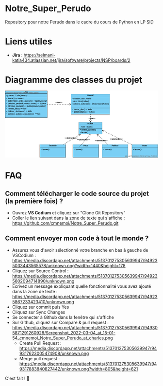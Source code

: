 # Notre_Super_Perudo
Repository pour notre Perudo dans le cadre du cours de Python en LP SID

# Liens utiles
 * **Jira** : https://selmani-katia434.atlassian.net/jira/software/projects/NSP/boards/2

# Diagramme des classes du projet
![classes](doc/classes.png)

# FAQ

## **Comment télécharger le code source du projet (la première fois) ?**

- Ouvrez **VS Codium** et cliquez sur "Clone Git Repository"
- Coller le lien suivant dans la zone de texte qui s'affiche : https://github.com/cmnemoi/Notre_Super_Perudo.git

## **Comment envoyer mon code à tout le monde ?**
- Assurez vous d'avoir sélectionné votre branche en bas à gauche de VSCodium : https://media.discordapp.net/attachments/513701275305639947/949235033443565578/unknown.png?width=1440&height=178
- Cliquez sur Source Control : https://media.discordapp.net/attachments/513701275305639947/949235602094714890/unknown.png
- Ecrivez un message expliquant quelle fonctionnalité vous avez ajouté dans la zone de texte : https://media.discordapp.net/attachments/513701275305639947/949235867233423410/unknown.png
- Cliquez sur commit puis Yes
- Cliquez sur Sync Changes
- Se connecter à Github dans la fenêtre qui s'affiche
- Sur Github, cliquez sur Compare & pull request : https://media.discordapp.net/attachments/513701275305639947/949305871291260928/Screenshot_2022-03-04_at_15-01-54_cmnemoi_Notre_Super_Perudo_at_charles.png
    - Create Pull Request : https://media.discordapp.net/attachments/513701275305639947/949317623005474908/unknown.png
    - Merge pull request : https://media.discordapp.net/attachments/513701275305639947/949317883840827442/unknown.png?width=805&height=621

C'est fait ! 🥳
